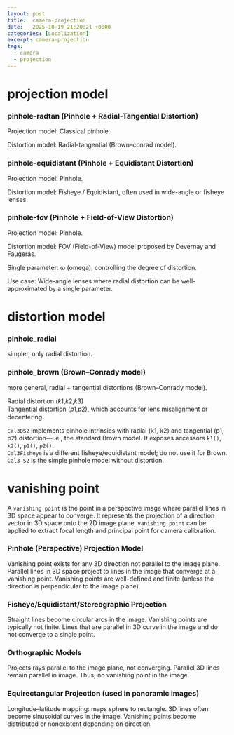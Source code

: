 ```yaml
---
layout: post
title:  camera-projection
date:   2025-10-19 21:20:21 +0800
categories: [Localization]
excerpt: camera-projection
tags:
  - camera
  - projection
---
```


# projection model

### pinhole-radtan (Pinhole + Radial-Tangential Distortion)

Projection model: Classical pinhole.

Distortion model: Radial-tangential (Brown–conrad model).

### pinhole-equidistant (Pinhole + Equidistant Distortion)

Projection model: Pinhole.

Distortion model: Fisheye / Equidistant, often used in wide-angle or fisheye lenses.

### pinhole-fov (Pinhole + Field-of-View Distortion)

Projection model: Pinhole.

Distortion model: FOV (Field-of-View) model proposed by Devernay and Faugeras.

Single parameter: ω (omega), controlling the degree of distortion.

Use case: Wide-angle lenses where radial distortion can be well-approximated by a single parameter.

# distortion model

### pinhole_radial

simpler, only radial distortion.

### pinhole_brown (Brown–Conrady model)

more general, radial + tangential distortions (Brown–Conrady model).

Radial distortion (𝑘1,𝑘2,𝑘3​)<br>
Tangential distortion (𝑝1,𝑝2​), which accounts for lens misalignment or decentering.

`Cal3DS2` implements pinhole intrinsics with radial (k1, k2) and tangential (p1, p2) distortion—i.e., the standard Brown model. It exposes accessors `k1()`, `k2()`, `p1()`, `p2()`.<br>
`Cal3Fisheye` is a different fisheye/equidistant model; do not use it for Brown.<br>
`Cal3_S2` is the simple pinhole model without distortion.


# vanishing point

A `vanishing point` is the point in a perspective image where parallel lines in 3D space appear to converge. It represents the projection of a direction vector in 3D space onto the 2D image plane. `vanishing point` can be applied to extract focal length and principal point for camera calibration.

### Pinhole (Perspective) Projection Model

Vanishing point exists for any 3D direction not parallel to the image plane. Parallel lines in 3D space project to lines in the image that converge at a vanishing point. Vanishing points are well-defined and finite (unless the direction is perpendicular to the image plane).

### Fisheye/Equidistant/Stereographic Projection

Straight lines become circular arcs in the image. Vanishing points are typically not finite. Lines that are parallel in 3D curve in the image and do not converge to a single point.

### Orthographic Models

Projects rays parallel to the image plane, not converging. Parallel 3D lines remain parallel in image. Thus, no vanishing point in the image.

### Equirectangular Projection (used in panoramic images)

Longitude–latitude mapping: maps sphere to rectangle. 3D lines often become sinusoidal curves in the image. Vanishing points become distributed or nonexistent depending on direction.
